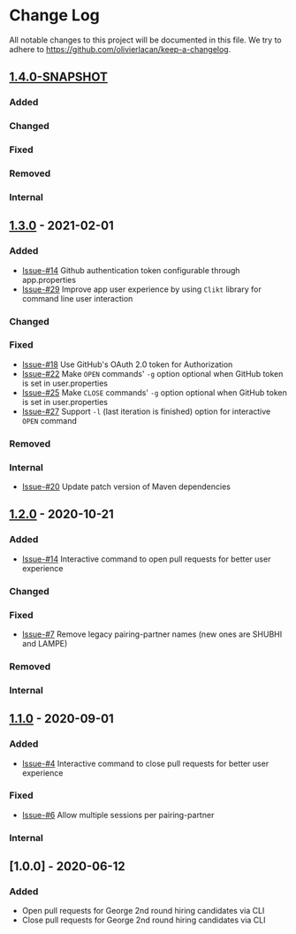 # Change Log
All notable changes to this project will be documented in this file. We try to 
adhere to https://github.com/olivierlacan/keep-a-changelog.

## [1.4.0-SNAPSHOT] 

### Added       

### Changed     

### Fixed       

### Removed     

### Internal    

## [1.3.0] - 2021-02-01 

### Added
- [Issue-#14] Github authentication token configurable through app.properties
- [Issue-#29] Improve app user experience by using `Clikt` library for command line user interaction 

### Changed

### Fixed
- [Issue-#18] Use GitHub's OAuth 2.0 token for Authorization
- [Issue-#22] Make `OPEN` commands' `-g` option optional when GitHub token is set in user.properties
- [Issue-#25] Make `CLOSE` commands' `-g` option optional when GitHub token is set in user.properties
- [Issue-#27] Support `-l` (last iteration is finished) option for interactive `OPEN` command

### Removed

### Internal
- [Issue-#20] Update patch version of Maven dependencies

## [1.2.0] - 2020-10-21

### Added
- [Issue-#14] Interactive command to open pull requests for better user experience

### Changed

### Fixed
- [Issue-#7] Remove legacy pairing-partner names (new ones are SHUBHI and LAMPE)

### Removed

### Internal

## [1.1.0] - 2020-09-01

### Added
- [Issue-#4] Interactive command to close pull requests for better user experience

### Fixed
- [Issue-#6] Allow multiple sessions per pairing-partner

### Internal

## [1.0.0] - 2020-06-12

### Added
- Open pull requests for George 2nd round hiring candidates via CLI
- Close pull requests for George 2nd round hiring candidates via CLI

[1.4.0-SNAPSHOT]: https://github.com/ClausPolanka/github-pr-factory/compare/github-pr-factory-1.3.0...master
[1.3.0]: https://github.com/ClausPolanka/github-pr-factory/compare/github-pr-factory-1.2.0...github-pr-factory-1.3.0
[1.2.0]: https://github.com/ClausPolanka/github-pr-factory/compare/github-pr-factory-1.1.0...github-pr-factory-1.2.0
[1.1.0]: https://github.com/ClausPolanka/github-pr-factory/compare/github-pr-factory-1.0.0...github-pr-factory-1.1.0
[Issue-#4]: https://github.com/ClausPolanka/github-pr-factory/issues/4
[Issue-#6]: https://github.com/ClausPolanka/github-pr-factory/issues/6
[Issue-#7]: https://github.com/ClausPolanka/github-pr-factory/issues/7
[Issue-#14]: https://github.com/ClausPolanka/github-pr-factory/issues/14
[Issue-#18]: https://github.com/ClausPolanka/github-pr-factory/issues/18
[Issue-#20]: https://github.com/ClausPolanka/github-pr-factory/issues/20
[Issue-#22]: https://github.com/ClausPolanka/github-pr-factory/issues/22
[Issue-#25]: https://github.com/ClausPolanka/github-pr-factory/issues/25
[Issue-#27]: https://github.com/ClausPolanka/github-pr-factory/issues/27
[Issue-#29]: https://github.com/ClausPolanka/github-pr-factory/issues/29
